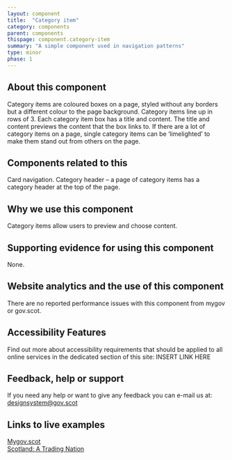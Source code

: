 ```yaml
---
layout: component
title:  "Category item"
category: components
parent: components
thispage: component.category-item
summary: "A simple component used in navigation patterns"
type: minor
phase: 1
---
```


## About this component
Category items are coloured boxes on a page, styled without any borders but a different colour to the page background. Category items line up in rows of 3. Each category item box has a title and content. The title and content previews the content that the box links to.
If there are a lot of category items on a page, single category items can be ‘limelighted’ to make them stand out from others on the page.

## Components related to this
Card navigation.
Category header – a page of category items has a category header at the top of the page.  

## Why we use this component
Category items allow users to preview and choose content.  

## Supporting evidence for using this component
None.  

## Website analytics and the use of this component
There are no reported performance issues with this component from mygov or gov.scot.  

## Accessibility Features
Find out more about accessibility requirements that should be applied to all online services in the dedicated section of this site: INSERT LINK HERE  

## Feedback, help or support
If you need any help or want to give any feedback you can e-mail us at:
[designsystem@gov.scot](mailto:designsystem@gov.scot)  

## Links to live examples  

[Mygov.scot](https://www.mygov.scot/births-deaths-marriages/)  
[Scotland: A Trading Nation](https://tradingnation.mygov.scot/sectors/)
